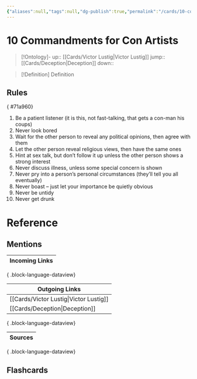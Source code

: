 ```yaml
---
{"aliases":null,"tags":null,"dg-publish":true,"permalink":"/cards/10-commandments-for-con-artists/","dgPassFrontmatter":true}
---
```


# 10 Commandments for Con Artists

> [!Ontology]-
> up:: [[Cards/Victor Lustig\|Victor Lustig]]
> jump:: [[Cards/Deception\|Deception]]
> down:: 

> [!Definition] Definition

## Rules
{ #71a960}


1.  Be a patient listener (it is this, not fast-talking, that gets a con-man his coups)
2.  Never look bored
3.  Wait for the other person to reveal any political opinions, then agree with them
4.  Let the other person reveal religious views, then have the same ones
5.  Hint at sex talk, but don’t follow it up unless the other person shows a strong interest
6.  Never discuss illness, unless some special concern is shown
7.  Never pry into a person’s personal circumstances (they’ll tell you all eventually)
8.  Never boast – just let your importance be quietly obvious
9.  Never be untidy
10.  Never get drunk

# Reference

## Mentions

| Incoming Links |
| -------------- |

{ .block-language-dataview}

| Outgoing Links                            |
| ----------------------------------------- |
| [[Cards/Victor Lustig\|Victor Lustig]] |
| [[Cards/Deception\|Deception]]         |

{ .block-language-dataview}

| Sources |
| ------- |

{ .block-language-dataview}

## Flashcards